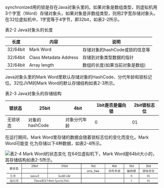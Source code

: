 synchronized用的锁是存在Java对象头里的。如果对象是数组类型，则虚拟机用3个字宽（Word）存储对象头，如果对象是非数组类型，则用2字宽存储对象头。在32位虚拟机中，1字宽等于4字节，即32bit，如表2-2所示。

表2-2 Java对象头的长度

长度|内容|说明
----|----|---
32/64bit|Mark Word|存储对象的hashCode或锁的信息等
32/64bit|Class Metadata Address|存储到对象类型数据的指针
32/64bit|Array length|数组的长度(如果当前对象是数组)
Java对象头里的Mark Word里默认存储对象的HashCode、分代年龄和锁标记位。32位JVM的Mark Word的默认存储结构如表2-3所示。

表2-3 Java对象头的存储结构

锁状态|25bit|4bit|1bit是否是偏向锁|2bit锁标志位
----|---|---|---|---
无锁状态|对象的hashCode|对象分代年龄|0|01
在运行期间，Mark Word里存储的数据会随着锁标志位的变化而变化。Mark Word可能变
化为存储以下4种数据，如表2-4所示。

![表2-4 Mark Word的状态变化](assets/img01.png)
在64位虚拟机下，Mark Word是64bit大小的，其存储结构如表2-5所示。
![表2-5 Mark Word的存储结构](assets/img02.png)
